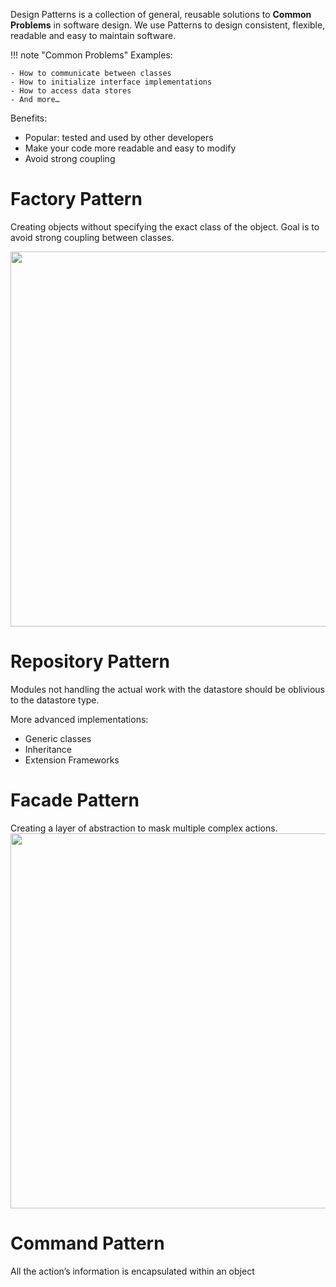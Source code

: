 Design Patterns is a collection of general, reusable solutions to **Common Problems** in software design. We use Patterns to design consistent, flexible, readable and easy to maintain software.

!!! note "Common Problems"
    Examples:

    - How to communicate between classes
    - How to initialize interface implementations
    - How to access data stores
    - And more…

Benefits:

- Popular: tested and used by other developers
- Make your code more readable and easy to modify
- Avoid strong coupling

# Factory Pattern
Creating objects without specifying the exact class of the object. Goal is to avoid strong coupling between classes.

<image src="../images/memi-10-factory.jpg" width="600" />

# Repository Pattern
Modules not handling the actual work with the datastore should be oblivious to the datastore type.

More advanced implementations:
- Generic classes
- Inheritance
- Extension Frameworks

# Facade Pattern
Creating a layer of abstraction to mask multiple complex actions.
<image src="../images/memi-10-facade.jpg" width="600" />


# Command Pattern
All the action’s information is encapsulated within an object